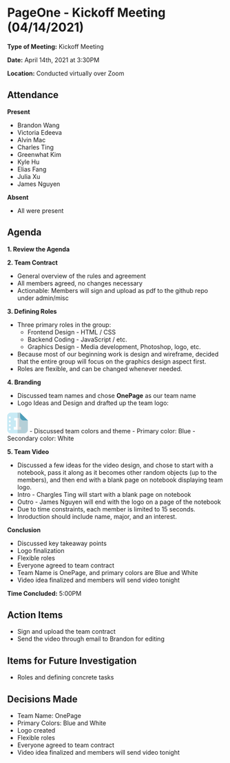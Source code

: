 # PageOne - Kickoff Meeting (04/14/2021)

**Type of Meeting:** Kickoff Meeting

**Date:** April 14th, 2021 at 3:30PM

**Location:** Conducted virtually over Zoom

## Attendance

**Present**
- Brandon Wang
- Victoria Edeeva
- Alvin Mac
- Charles Ting
- Greenwhat Kim
- Kyle Hu
- Elias Fang
- Julia Xu
- James Nguyen

**Absent**
- All were present

## Agenda

**1. Review the Agenda**

**2. Team Contract**
- General overview of the rules and agreement
- All members agreed, no changes necessary
- Actionable: Members will sign and upload as pdf to the github repo under admin/misc

**3. Defining Roles**
- Three primary roles in the group:
    - Frontend Design - HTML / CSS
    - Backend Coding - JavaScript / etc.
    - Graphics Design - Media development, Photoshop, logo, etc.
- Because most of our beginning work is design and wireframe, decided that the entire group will focus on the graphics design aspect first.
- Roles are flexible, and can be changed whenever needed.

**4. Branding**
- Discussed team names and chose **OnePage** as our team name
- Logo Ideas and Design and drafted up the team logo:
<img src="../../admin/branding/logo.png" width="48">
- Discussed team colors and theme
    - Primary color: Blue 
    - Secondary color: White


**5. Team Video**
- Discussed a few ideas for the video design, and chose to start with a notebook, pass it along as it becomes other random objects (up to the members), and then end with a blank page on notebook displaying team logo.
- Intro - Chargles Ting will start with a blank page on notebook
- Outro - James Nguyen will end with the logo on a page of the notebook
- Due to time constraints, each member is limited to 15 seconds.
- Inroduction should include name, major, and an interest.

**Conclusion**
- Discussed key takeaway points
- Logo finalization
- Flexible roles
- Everyone agreed to team contract
- Team Name is OnePage, and primary colors are Blue and White
- Video idea finalized and members will send video tonight

**Time Concluded:** 5:00PM

## Action Items
- Sign and upload the team contract
- Send the video through email to Brandon for editing

## Items for Future Investigation
- Roles and defining concrete tasks


## Decisions Made
- Team Name: OnePage
- Primary Colors: Blue and White
- Logo created
- Flexible roles
- Everyone agreed to team contract
- Video idea finalized and members will send video tonight
